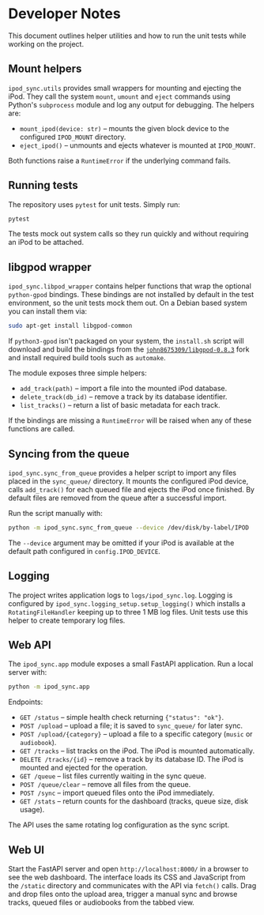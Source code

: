 # Developer Notes

This document outlines helper utilities and how to run the unit tests while
working on the project.

## Mount helpers

`ipod_sync.utils` provides small wrappers for mounting and ejecting the iPod.
They call the system `mount`, `umount` and `eject` commands using Python's
`subprocess` module and log any output for debugging. The helpers are:

- `mount_ipod(device: str)` – mounts the given block device to the configured
  `IPOD_MOUNT` directory.
- `eject_ipod()` – unmounts and ejects whatever is mounted at `IPOD_MOUNT`.

Both functions raise a `RuntimeError` if the underlying command fails.

## Running tests

The repository uses `pytest` for unit tests. Simply run:

```bash
pytest
```

The tests mock out system calls so they run quickly and without requiring an
iPod to be attached.

## libgpod wrapper

`ipod_sync.libpod_wrapper` contains helper functions that wrap the optional
`python-gpod` bindings.  These bindings are not installed by default in the test
environment, so the unit tests mock them out.  On a Debian based system you can
install them via:

```bash
sudo apt-get install libgpod-common
```

If `python3-gpod` isn't packaged on your system, the `install.sh` script will
download and build the bindings from the
[`john8675309/libgpod-0.8.3`](https://github.com/john8675309/libgpod-0.8.3)
fork and install required build tools such as `automake`.

The module exposes three simple helpers:

- `add_track(path)` – import a file into the mounted iPod database.
- `delete_track(db_id)` – remove a track by its database identifier.
- `list_tracks()` – return a list of basic metadata for each track.

If the bindings are missing a `RuntimeError` will be raised when any of these
functions are called.

## Syncing from the queue

`ipod_sync.sync_from_queue` provides a helper script to import any files placed
in the `sync_queue/` directory.  It mounts the configured iPod device, calls
`add_track()` for each queued file and ejects the iPod once finished.  By
default files are removed from the queue after a successful import.

Run the script manually with:

```bash
python -m ipod_sync.sync_from_queue --device /dev/disk/by-label/IPOD
```

The `--device` argument may be omitted if your iPod is available at the default
path configured in `config.IPOD_DEVICE`.

## Logging

The project writes application logs to `logs/ipod_sync.log`.  Logging is
configured by `ipod_sync.logging_setup.setup_logging()` which installs a
`RotatingFileHandler` keeping up to three 1 MB log files.  Unit tests use this
helper to create temporary log files.

## Web API

The `ipod_sync.app` module exposes a small FastAPI application. Run a local
server with:

```bash
python -m ipod_sync.app
```

Endpoints:

- `GET /status` – simple health check returning `{"status": "ok"}`.
- `POST /upload` – upload a file; it is saved to `sync_queue/` for later sync.
- `POST /upload/{category}` – upload a file to a specific category (`music` or `audiobook`).
- `GET /tracks` – list tracks on the iPod. The iPod is mounted automatically.
- `DELETE /tracks/{id}` – remove a track by its database ID. The iPod is mounted
  and ejected for the operation.
- `GET /queue` – list files currently waiting in the sync queue.
- `POST /queue/clear` – remove all files from the queue.
- `POST /sync` – import queued files onto the iPod immediately.
- `GET /stats` – return counts for the dashboard (tracks, queue size, disk usage).

The API uses the same rotating log configuration as the sync script.

## Web UI

Start the FastAPI server and open `http://localhost:8000/` in a browser to see
the web dashboard.  The interface loads its CSS and JavaScript from the
`/static` directory and communicates with the API via `fetch()` calls.  Drag and
drop files onto the upload area, trigger a manual sync and browse tracks, queued
files or audiobooks from the tabbed view.

